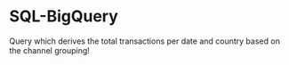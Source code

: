 # SQL-BigQuery
Query which derives the total transactions per date and country based on the channel grouping!
